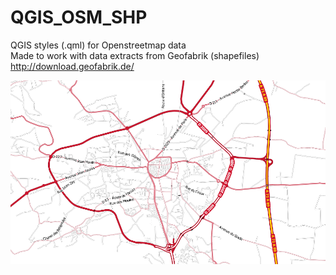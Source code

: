 # QGIS_OSM_SHP

QGIS styles (.qml) for Openstreetmap data  
Made to work with data extracts from Geofabrik (shapefiles)  
http://download.geofabrik.de/
  
![preview](https://raw.githubusercontent.com/zaizone/QGIS_OSM_SHP/master/pics/firstpreview.png)

